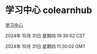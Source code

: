 # 学习中心 colearnhub
[学习中心](http://219.139.197.74:56308/colearnhub/)

2024年 10月 31日 星期四 19:30:02 CST

2024年 10月 31日 星期四 11:30:02 GMT
